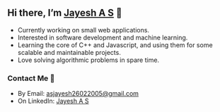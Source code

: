## Hi there, I’m [Jayesh A S](https://www.linkedin.com/in/jayesh-a-s/) 👋
- Currently working on small web applications.
- Interested in software development and machine learning.
- Learning the core of C++ and Javascript, and using them for some scalable and maintainable projects.
- Love solving algorithmic problems in spare time.

### Contact Me 📧
* By Email: asjayesh26022005@gmail.com
* On LinkedIn: [Jayesh A S](https://www.linkedin.com/in/jayesh-a-s/)
